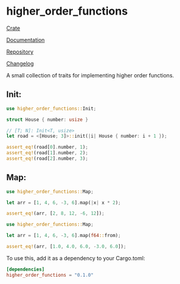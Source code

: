 # higher_order_functions

[Crate](https://crates.io/crates/higher_order_functions)

[Documentation](https://docs.rs/higher_order_functions)

[Repository](https://github.com/LukeMiles49/higher-order-functions-rs)

[Changelog](https://github.com/LukeMiles49/higher-order-functions-rs/blob/master/CHANGELOG.md)

A small collection of traits for implementing higher order functions.

## Init:

```rust
use higher_order_functions::Init;

struct House { number: usize }

// [T; N]: Init<T, usize>
let road = <[House; 3]>::init(|i| House { number: i + 1 });

assert_eq!(road[0].number, 1);
assert_eq!(road[1].number, 2);
assert_eq!(road[2].number, 3);
```

## Map:

```rust
use higher_order_functions::Map;

let arr = [1, 4, 6, -3, 6].map(|x| x * 2);

assert_eq!(arr, [2, 8, 12, -6, 12]);
```

```rust
use higher_order_functions::Map;

let arr = [1, 4, 6, -3, 6].map(f64::from);

assert_eq!(arr, [1.0, 4.0, 6.0, -3.0, 6.0]);
```

To use this, add it as a dependency to your Cargo.toml:
```toml
[dependencies]
higher_order_functions = "0.1.0"
```
